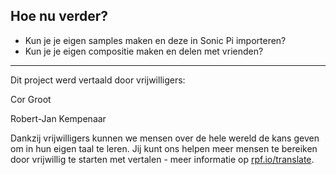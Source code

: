 ## Hoe nu verder?

- Kun je je eigen samples maken en deze in Sonic Pi importeren?
- Kun je je eigen compositie maken en delen met vrienden?

***
Dit project werd vertaald door vrijwilligers:

Cor Groot

Robert-Jan Kempenaar

Dankzij vrijwilligers kunnen we mensen over de hele wereld de kans geven om in hun eigen taal te leren. Jij kunt ons helpen meer mensen te bereiken door vrijwillig te starten met vertalen - meer informatie op [rpf.io/translate](https://rpf.io/translate).